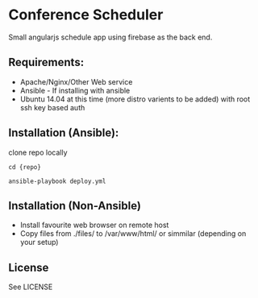 # Conference Scheduler

Small angularjs schedule app using firebase as the back end.

## Requirements:

* Apache/Nginx/Other Web service
* Ansible - If installing with ansible
* Ubuntu 14.04 at this time (more distro varients to be added) with root ssh key based auth

## Installation (Ansible):

clone repo locally

```
cd {repo}

ansible-playbook deploy.yml
```

## Installation (Non-Ansible)

* Install favourite web browser on remote host
* Copy files from ./files/ to /var/www/html/ or simmilar (depending on your setup)

## License

See LICENSE
